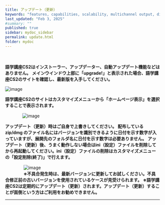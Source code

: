 ```yaml
---
title: アップデート（更新） 
keywords: "features, capabilities, scalability, multichannel output, dita, hats, comparison, benefits"
last_updated: "Feb 3, 2025"
#summary: ""
published: true
sidebar: mydoc_sidebar
permalink: update.html
folder: mydoc
---
```

　　　

**語学講座CS2はインストーラー、アップデーター、自動アップデート機能などはありません。**
**メインウインドウ上部に「upgrade!」と表示された場合、語学講座CS2のサイトを確認し、最新版を入手してください。**        

![image](https://github.com/user-attachments/assets/db5d81e0-5f3e-4898-a72d-a0c35a4e42bc)

**語学講座CS2のサイトはカスタマイズメニューから「ホームページ表示」を選択することで表示されます。**         

　　　　![image](https://github.com/user-attachments/assets/8b6a0ed1-ed88-4064-907d-042b9a62f4d6)         

**アップデート（更新）時はご自身で上書きしてください。**
**配布しているzip/dmg のファイル名にはバージョンを識別できるように日付を示す数字が入っていますが、展開先のフォルダ名に日付を示す数字は必要ありません。**
**アップデート（更新）後、うまく動作しない場合はini（設定）ファイルを削除してから再起動してください。ini（設定）ファイルの削除はカスタマイズメニューの「設定削除(終了)」で行えます。**        

　　　　 ![image](https://github.com/user-attachments/assets/a7c0fda5-8d1c-47cd-9498-1ca238574d93)         
　　　　 
**※不具合発生時は、最新バージョンに更新してお試しください。不具合修正前の古いバージョンを使用されているケースが見受けられます。**
**※語学講座CS2は定期的にアップデート（更新）されます。アップデート（更新）することが面倒という方はご利用をお勧めできません。**


***
 <link rel="shortcut icon" type="image/x-icon" href="https://avatars.githubusercontent.com/u/46049273?v=4">
 <meta name="twitter:image:src" content="https://avatars.githubusercontent.com/u/46049273?v=4">


